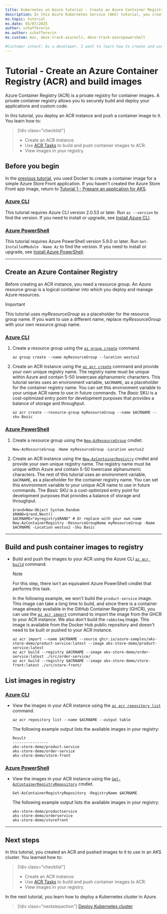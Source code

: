 ```yaml
---
title: Kubernetes on Azure tutorial - Create an Azure Container Registry and build images
description: In this Azure Kubernetes Service (AKS) tutorial, you create an Azure Container Registry instance and upload sample application container images.
ms.topic: tutorial
ms.date: 03/07/2025
author: schaffererin
ms.author: schaffererin
ms.custom: mvc, devx-track-azurecli, devx-track-azurepowershell

#Customer intent: As a developer, I want to learn how to create and use a container registry so that I can deploy my own applications to Azure Kubernetes Service.
---
```


# Tutorial - Create an Azure Container Registry (ACR) and build images

Azure Container Registry (ACR) is a private registry for container images. A private container registry allows you to securely build and deploy your applications and custom code.

In this tutorial, you deploy an ACR instance and push a container image to it. You learn how to:

> [!div class="checklist"]
>
> * Create an ACR instance.
> * Use [ACR Tasks][acr-tasks] to build and push container images to ACR.
> * View images in your registry.

## Before you begin

In the [previous tutorial][aks-tutorial-prepare-app], you used Docker to create a container image for a simple Azure Store Front application. If you haven't created the Azure Store Front app image, return to [Tutorial 1 - Prepare an application for AKS][aks-tutorial-prepare-app].

### [Azure CLI](#tab/azure-cli)

This tutorial requires Azure CLI version 2.0.53 or later. Run `az --version` to find the version. If you need to install or upgrade, see [Install Azure CLI][azure-cli-install].

### [Azure PowerShell](#tab/azure-powershell)

This tutorial requires Azure PowerShell version 5.9.0 or later. Run `Get-InstalledModule -Name Az` to find the version. If you need to install or upgrade, see [Install Azure PowerShell][azure-powershell-install].

---

## Create an Azure Container Registry

Before creating an ACR instance, you need a resource group. An Azure resource group is a logical container into which you deploy and manage Azure resources.

> [!IMPORTANT]
> This tutorial uses *myResourceGroup* as a placeholder for the resource group name. If you want to use a different name, replace *myResourceGroup* with your own resource group name.

### [Azure CLI](#tab/azure-cli)

1. Create a resource group using the [`az group create`][az-group-create] command.

    ```azurecli-interactive
    az group create --name myResourceGroup --location westus2
    ```

2. Create an ACR instance using the [`az acr create`][az-acr-create] command and provide your own unique registry name. The registry name must be unique within Azure and contain 5-50 lowercase alphanumeric characters. This tutorial series uses an environment variable, `$ACRNAME`, as a placeholder for the container registry name. You can set this environment variable to your unique ACR name to use in future commands. The *Basic* SKU is a cost-optimized entry point for development purposes that provides a balance of storage and throughput.

    ```azurecli-interactive
    az acr create --resource-group myResourceGroup --name $ACRNAME --sku Basic
    ```

### [Azure PowerShell](#tab/azure-powershell)

1. Create a resource group using the [`New-AzResourceGroup`][new-azresourcegroup] cmdlet.

    ```azurepowershell-interactive
    New-AzResourceGroup -Name myResourceGroup -Location westus2
    ```

2. Create an ACR instance using the [`New-AzContainerRegistry`][new-azcontainerregistry] cmdlet and provide your own unique registry name. The registry name must be unique within Azure and contain 5-50 lowercase alphanumeric characters. The rest of this tutorial uses an environment variable, `$ACRNAME`, as a placeholder for the container registry name. You can set this environment variable to your unique ACR name to use in future commands. The *Basic* SKU is a cost-optimized entry point for development purposes that provides a balance of storage and throughput.

    ```azurepowershell-interactive
    $rand=New-Object System.Random
    $RAND=$rand.Next()
    $ACRNAME="myregistry$RAND" # Or replace with your own name
    New-AzContainerRegistry -ResourceGroupName myResourceGroup -Name $ACRNAME -Location westus2 -Sku Basic
    ```

---

## Build and push container images to registry

* Build and push the images to your ACR using the Azure CLI [`az acr build`][az-acr-build] command.

    > [!NOTE]
    > For this step, there isn't an equivalent Azure PowerShell cmdlet that performs this task.
    >
    > In the following example, we won't build the `product-service` image. This image can take a long time to build, and since there is a container image already available in the GitHub Container Registry (GHCR), you can use the [`az acr import`][az-acr-import] command to import the image from the GHCR to your ACR instance. We also don't build the `rabbitmq` image. This image is available from the Docker Hub public repository and doesn't need to be built or pushed to your ACR instance.

    ```azurecli-interactive
    az acr import --name $ACRNAME --source ghcr.io/azure-samples/aks-store-demo/product-service:latest --image aks-store-demo/product-service:latest
    az acr build --registry $ACRNAME --image aks-store-demo/order-service:latest ./src/order-service/
    az acr build --registry $ACRNAME --image aks-store-demo/store-front:latest ./src/store-front/
    ```

## List images in registry

### [Azure CLI](#tab/azure-cli)

* View the images in your ACR instance using the [`az acr repository list`][az-acr-repository-list] command.

    ```azurecli-interactive
    az acr repository list --name $ACRNAME --output table
    ```

    The following example output lists the available images in your registry:

    ```output
    Result
    ----------------
    aks-store-demo/product-service
    aks-store-demo/order-service
    aks-store-demo/store-front
    ```

### [Azure PowerShell](#tab/azure-powershell)

* View the images in your ACR instance using the [`Get-AzContainerRegistryRepository`][get-azcontainerregistryrepository] cmdlet.

    ```azurepowershell-interactive
    Get-AzContainerRegistryRepository -RegistryName $ACRNAME
    ```

    The following example output lists the available images in your registry:

    ```output
    aks-store-demo/productservice
    aks-store-demo/orderservice
    aks-store-demo/storefront
    ```

---

## Next steps

In this tutorial, you created an ACR and pushed images to it to use in an AKS cluster. You learned how to:

> [!div class="checklist"]
>
> * Create an ACR instance.
> * Use [ACR Tasks][acr-tasks] to build and push container images to ACR.
> * View images in your registry.

In the next tutorial, you learn how to deploy a Kubernetes cluster in Azure.

> [!div class="nextstepaction"]
> [Deploy Kubernetes cluster][aks-tutorial-deploy-cluster]

<!-- LINKS - internal -->
[az-acr-create]: /cli/azure/acr#az_acr_create
[az-acr-repository-list]: /cli/azure/acr/repository#az_acr_repository_list
[az-group-create]: /cli/azure/group#az_group_create
[azure-cli-install]: /cli/azure/install-azure-cli
[aks-tutorial-deploy-cluster]: ./tutorial-kubernetes-deploy-cluster.md
[aks-tutorial-prepare-app]: ./tutorial-kubernetes-prepare-app.md
[azure-powershell-install]: /powershell/azure/install-az-ps
[new-azresourcegroup]: /powershell/module/az.resources/new-azresourcegroup
[new-azcontainerregistry]: /powershell/module/az.containerregistry/new-azcontainerregistry
[get-azcontainerregistryrepository]: /powershell/module/az.containerregistry/get-azcontainerregistryrepository
[acr-tasks]: /azure/container-registry/container-registry-tasks-overview
[az-acr-build]: /cli/azure/acr?view=azure-cli-latest#az-acr-build
[az-acr-import]: /cli/azure/acr?view=azure-cli-latest#az-acr-import
